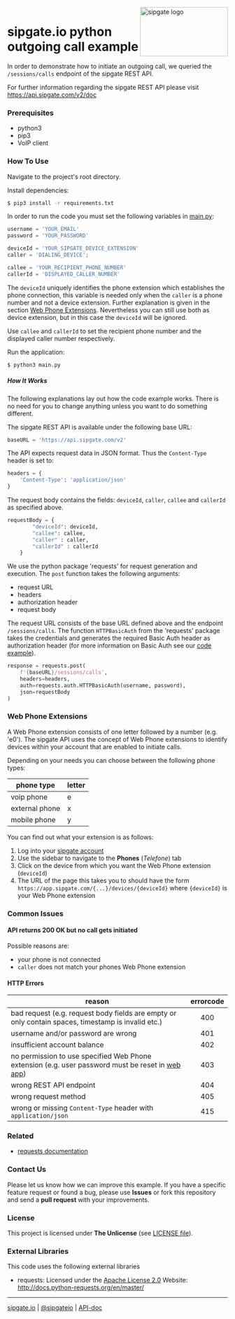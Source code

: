 <img src="https://www.sipgatedesign.com/wp-content/uploads/wort-bildmarke_positiv_2x.jpg" alt="sipgate logo" title="sipgate" align="right" height="112" width="200"/>

# sipgate.io python outgoing call example

In order to demonstrate how to initiate an outgoing call, we queried the `/sessions/calls` endpoint of the sipgate REST API.

For further information regarding the sipgate REST API please visit https://api.sipgate.com/v2/doc

### Prerequisites

- python3
- pip3
- VoIP client

### How To Use

Navigate to the project's root directory.

Install dependencies:

```bash
$ pip3 install -r requirements.txt
```

In order to run the code you must set the following variables in [main.py](./main.py):

```python
username = 'YOUR_EMAIL'
password = 'YOUR_PASSWORD'

deviceId = 'YOUR_SIPGATE_DEVICE_EXTENSION'
caller = 'DIALING_DEVICE';

callee = 'YOUR_RECIPIENT_PHONE_NUMBER'
callerId = 'DISPLAYED_CALLER_NUMBER'
```

The `deviceId` uniquely identifies the phone extension which establishes the phone connection,
this variable is needed only when the `caller` is a phone number and not a device extension. Further explanation is given in the section [Web Phone Extensions](#web-phone-extensions). Nevertheless you can still use both as device extension, but in this case the `deviceId` will be ignored.

Use `callee` and `callerId` to set the recipient phone number and the displayed caller number respectively.

Run the application:

```bash
$ python3 main.py
```

##### How It Works

The following explanations lay out how the code example works. There is no need for you to change anything unless you want to do something different.

The sipgate REST API is available under the following base URL:

```python
baseURL = 'https://api.sipgate.com/v2'
```

The API expects request data in JSON format. Thus the `Content-Type` header is set to:

```python
headers = {
	'Content-Type': 'application/json'
}
```

The request body contains the fields: `deviceId`, `caller`, `callee` and `callerId` as specified above.

```python
requestBody = {
		"deviceId": deviceId,
		"callee": callee,
		"caller" : caller,
		"callerId" : callerId
	}
```

We use the python package 'requests' for request generation and execution. The `post` function takes the following arguments:

- request URL
- headers
- authorization header
- request body

The request URL consists of the base URL defined above and the endpoint `/sessions/calls`. The function `HTTPBasicAuth` from the 'requests' package takes the credentials and generates the required Basic Auth header as authorization header (for more information on Basic Auth see our [code example](https://github.com/sipgate/sipgateio-basicauth-python)).

```python
response = requests.post(
	f'{baseURL}/sessions/calls',
	headers=headers,
	auth=requests.auth.HTTPBasicAuth(username, password),
	json=requestBody
)
```

### Web Phone Extensions

A Web Phone extension consists of one letter followed by a number (e.g. 'e0'). The sipgate API uses the concept of Web Phone extensions to identify devices within your account that are enabled to initiate calls.

Depending on your needs you can choose between the following phone types:

| phone type     | letter |
| -------------- | ------ |
| voip phone     | e      |
| external phone | x      |
| mobile phone   | y      |

You can find out what your extension is as follows:

1. Log into your [sipgate account](https://app.sipgate.com/login)
2. Use the sidebar to navigate to the **Phones** (_Telefone_) tab
3. Click on the device from which you want the Web Phone extension (`deviceId`)
4. The URL of the page this takes you to should have the form `https://app.sipgate.com/{...}/devices/{deviceId}` where `{deviceId}` is your Web Phone extension

### Common Issues

#### API returns 200 OK but no call gets initiated

Possible reasons are:

- your phone is not connected
- `caller` does not match your phones Web Phone extension

#### HTTP Errors

| reason                                                                                                                            | errorcode |
| --------------------------------------------------------------------------------------------------------------------------------- | :-------: |
| bad request (e.g. request body fields are empty or only contain spaces, timestamp is invalid etc.)                                |    400    |
| username and/or password are wrong                                                                                                |    401    |
| insufficient account balance                                                                                                                        |    402    |
| no permission to use specified Web Phone extension (e.g. user password must be reset in [web app](https://app.sipgate.com/login)) |    403    |
| wrong REST API endpoint                                                                                                           |    404    |
| wrong request method                                                                                                              |    405    |
| wrong or missing `Content-Type` header with `application/json`                                                                    |    415    |

### Related

- [requests documentation](http://docs.python-requests.org/en/master/)

### Contact Us

Please let us know how we can improve this example.
If you have a specific feature request or found a bug, please use **Issues** or fork this repository and send a **pull request** with your improvements.

### License

This project is licensed under **The Unlicense** (see [LICENSE file](./LICENSE)).

### External Libraries

This code uses the following external libraries

- requests:
  Licensed under the [Apache License 2.0](https://www.apache.org/licenses/LICENSE-2.0)
  Website: http://docs.python-requests.org/en/master/

---

[sipgate.io](https://www.sipgate.io) | [@sipgateio](https://twitter.com/sipgateio) | [API-doc](https://api.sipgate.com/v2/doc)
